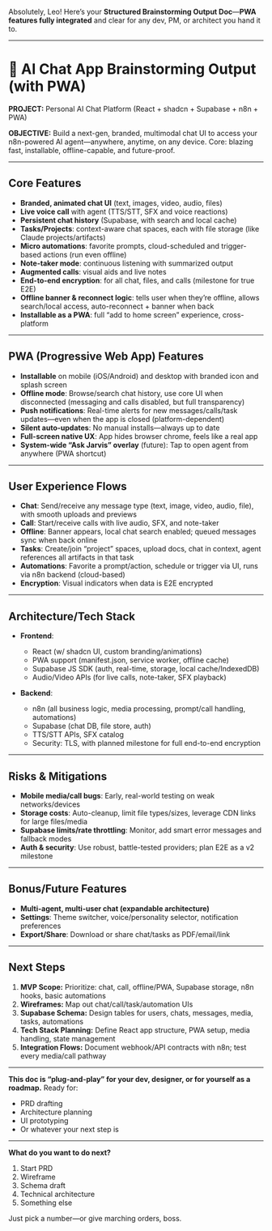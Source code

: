Absolutely, Leo! Here’s your **Structured Brainstorming Output Doc**—**PWA features fully integrated** and clear for any dev, PM, or architect you hand it to.

---

# 🚀 AI Chat App Brainstorming Output (with PWA)

**PROJECT:**
Personal AI Chat Platform (React + shadcn + Supabase + n8n + PWA)

**OBJECTIVE:**
Build a next-gen, branded, multimodal chat UI to access your n8n-powered AI agent—anywhere, anytime, on any device. Core: blazing fast, installable, offline-capable, and future-proof.

---

## **Core Features**

* **Branded, animated chat UI** (text, images, video, audio, files)
* **Live voice call** with agent (TTS/STT, SFX and voice reactions)
* **Persistent chat history** (Supabase, with search and local cache)
* **Tasks/Projects**: context-aware chat spaces, each with file storage (like Claude projects/artifacts)
* **Micro automations**: favorite prompts, cloud-scheduled and trigger-based actions (run even offline)
* **Note-taker mode**: continuous listening with summarized output
* **Augmented calls**: visual aids and live notes
* **End-to-end encryption**: for all chat, files, and calls (milestone for true E2E)
* **Offline banner & reconnect logic**: tells user when they’re offline, allows search/local access, auto-reconnect + banner when back
* **Installable as a PWA**: full “add to home screen” experience, cross-platform

---

## **PWA (Progressive Web App) Features**

* **Installable** on mobile (iOS/Android) and desktop with branded icon and splash screen
* **Offline mode**: Browse/search chat history, use core UI when disconnected (messaging and calls disabled, but full transparency)
* **Push notifications**: Real-time alerts for new messages/calls/task updates—even when the app is closed (platform-dependent)
* **Silent auto-updates**: No manual installs—always up to date
* **Full-screen native UX**: App hides browser chrome, feels like a real app
* **System-wide “Ask Jarvis” overlay** (future): Tap to open agent from anywhere (PWA shortcut)

---

## **User Experience Flows**

* **Chat**: Send/receive any message type (text, image, video, audio, file), with smooth uploads and previews
* **Call**: Start/receive calls with live audio, SFX, and note-taker
* **Offline**: Banner appears, local chat search enabled; queued messages sync when back online
* **Tasks**: Create/join “project” spaces, upload docs, chat in context, agent references all artifacts in that task
* **Automations**: Favorite a prompt/action, schedule or trigger via UI, runs via n8n backend (cloud-based)
* **Encryption**: Visual indicators when data is E2E encrypted

---

## **Architecture/Tech Stack**

* **Frontend**:

  * React (w/ shadcn UI, custom branding/animations)
  * PWA support (manifest.json, service worker, offline cache)
  * Supabase JS SDK (auth, real-time, storage, local cache/IndexedDB)
  * Audio/Video APIs (for live calls, note-taker, SFX playback)
* **Backend**:

  * n8n (all business logic, media processing, prompt/call handling, automations)
  * Supabase (chat DB, file store, auth)
  * TTS/STT APIs, SFX catalog
  * Security: TLS, with planned milestone for full end-to-end encryption

---

## **Risks & Mitigations**

* **Mobile media/call bugs**: Early, real-world testing on weak networks/devices
* **Storage costs**: Auto-cleanup, limit file types/sizes, leverage CDN links for large files/media
* **Supabase limits/rate throttling**: Monitor, add smart error messages and fallback modes
* **Auth & security**: Use robust, battle-tested providers; plan E2E as a v2 milestone

---

## **Bonus/Future Features**

* **Multi-agent, multi-user chat (expandable architecture)**
* **Settings**: Theme switcher, voice/personality selector, notification preferences
* **Export/Share**: Download or share chat/tasks as PDF/email/link

---

## **Next Steps**

1. **MVP Scope:** Prioritize: chat, call, offline/PWA, Supabase storage, n8n hooks, basic automations
2. **Wireframes:** Map out chat/call/task/automation UIs
3. **Supabase Schema:** Design tables for users, chats, messages, media, tasks, automations
4. **Tech Stack Planning:** Define React app structure, PWA setup, media handling, state management
5. **Integration Flows:** Document webhook/API contracts with n8n; test every media/call pathway

---

**This doc is “plug-and-play” for your dev, designer, or for yourself as a roadmap.**
Ready for:

* PRD drafting
* Architecture planning
* UI prototyping
* Or whatever your next step is

---

**What do you want to do next?**

1. Start PRD
2. Wireframe
3. Schema draft
4. Technical architecture
5. Something else

Just pick a number—or give marching orders, boss.
